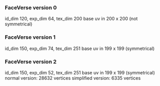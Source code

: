 ### FaceVerse version 0
id_dim 120, exp_dim 64, tex_dim 200
base uv in 200 x 200 (not symmetrical)

### FaceVerse version 1
id_dim 150, exp_dim 74, tex_dim 251
base uv in 199 x 199 (symmetrical)

### FaceVerse version 2
id_dim 150, exp_dim 52, tex_dim 251
base uv in 199 x 199 (symmetrical)
normal version: 28632 vertices 
simplified version: 6335 vertices 


